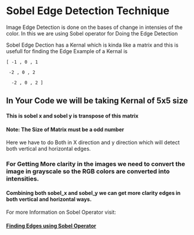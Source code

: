 # Sobel Edge Detection Technique

Image Edge Detection is done on the bases of change in intensies of the color. In this we are using Sobel operator for Doing the Edge Detection

Sobel Edge Dection has a Kernal which is kinda like a matrix and this is usefull for finding the Edge
Example of a Kernal is 

	[ -1 , 0 , 1
	
	 -2 , 0 , 2
	 
	  -2 , 0 , 2 ]
## In Your Code we will be taking Kernal of 5x5 size
#### This is sobel x and sobel y is transpose of this matrix
  
#### Note: The Size of Matrix must be a odd number

Here we have to do Both in X direction and y direction which will detect both vertical and horizontal edges.

### For Getting More clarity in the images we need to convert the image in grayscale so the RGB colors are converted into intensities.

#### Combining both sobel_x and sobel_y we can get more clarity edges in both vertical and horizontal ways.

For more Information on Sobel Operator visit:

#### [Finding Edges using Sobel Operator](https://www.youtube.com/watch?v=uihBwtPIBxM)

